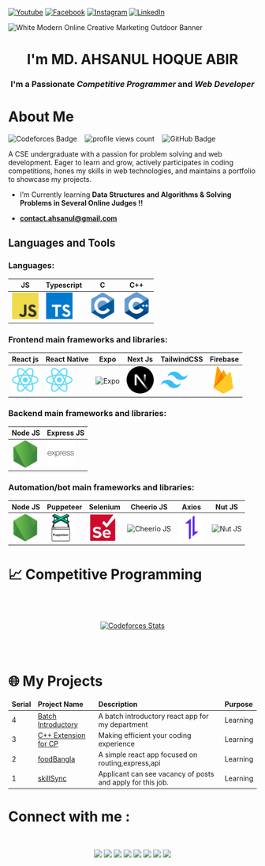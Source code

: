 [![Youtube][youtube-shield]][youtube-url]
[![Facebook][facebook-shield]][facebook-url]
[![Instagram][instagram-shield]][instagram-url]
[![LinkedIn][linkedin-shield]][linkedin-url]

<!-- Banner Started -->

<!-- <img align="right" alt="Coding" width="100%" height="100%" src="https://user-images.githubusercontent.com/113261318/246619811-eae0d304-6b01-4462-a533-c0c37e2bb4be.png"> -->

![White Modern Online Creative Marketing Outdoor Banner](https://github.com/ahsanulhoqueabir/ahsanulhoqueabir/assets/113261318/770e61b7-327b-4331-90c3-600a2f0c8c96)

<!-- Banner Ended -->
<!-- ![শিরোনামহীন ডিজাইন](https://github.com/ahsanulhoqueabir/ahsanulhoqueabir/assets/113261318/10b27f40-33d6-4cc1-a0f8-e82dfe7daf66) -->

<!-- About Me Section Started-->

<h1 align="center"> I'm MD. AHSANUL HOQUE ABIR</h1>
<h3 align="center">I'm a Passionate
<em><strong>Competitive Programmer</em></strong></em> and <em><strong>Web Developer</em></strong></em>  </h3>

# About Me

![Codeforces Badge](https://codeforces-readme-stats.vercel.app/api/badge?username=ahsanulhoqueabir)
<span> &nbsp;&nbsp; <img src="https://komarev.com/ghpvc/?username=ahsanulhoqueabir" alt = "profile views count" /> </span>
<span> &nbsp;&nbsp; <img src="https://img.shields.io/github/followers/ahsanulhoqueabir?label=Followers&style=social" alt="GitHub Badge"> </span>

A CSE undergraduate with a passion for problem solving and web development. Eager to learn and grow, actively participates in coding competitions, hones my skills in web technologies, and maintains a portfolio to showcase my projects.

- I’m Currently learning **Data Structures and Algorithms & Solving Problems in Several Online Judges !!**

- **contact.ahsanul@gmail.com**

<!-- About Me Section Ended-->

<!--  Languages and Tools Section Started-->

## Languages and Tools

<div>

### Languages:

| JS                                                                                                                                                               | Typescript                                                                                                                                                       | C                                                                                                                             | C++                                                                                                                                              |
| ---------------------------------------------------------------------------------------------------------------------------------------------------------------- | ---------------------------------------------------------------------------------------------------------------------------------------------------------------- | ----------------------------------------------------------------------------------------------------------------------------- | ------------------------------------------------------------------------------------------------------------------------------------------------ |
| <img src="https://github.com/devicons/devicon/blob/master/icons/javascript/javascript-original.svg" title="JavaScript" alt="JavaScript" width="55" height="55"/> | <img src="https://github.com/devicons/devicon/blob/master/icons/typescript/typescript-original.svg" title="TyprScript" alt="TyprScript" width="55" height="55"/> | <img src="https://github.com/devicons/devicon/blob/master/icons/c/c-original.svg" title="C"  alt="C" width="55" height="55"/> | <img src="https://github.com/devicons/devicon/blob/master/icons/cplusplus/cplusplus-original.svg" title="C++" alt="C++" width="55" height="55"/> |

### Frontend main frameworks and libraries:

| React js                                                                                                                                      | React Native                                                                                                                                                | Expo                                                                                                                           | Next Js                                                                                                                                            | TailwindCSS                                                                                                                                                          | Firebase                                                                                                                                                 |
| --------------------------------------------------------------------------------------------------------------------------------------------- | ----------------------------------------------------------------------------------------------------------------------------------------------------------- | ------------------------------------------------------------------------------------------------------------------------------ | -------------------------------------------------------------------------------------------------------------------------------------------------- | -------------------------------------------------------------------------------------------------------------------------------------------------------------------- | -------------------------------------------------------------------------------------------------------------------------------------------------------- |
| <img src="https://github.com/devicons/devicon/blob/master/icons/react/react-original.svg" title="React"  alt="React" width="55" height="55"/> | <img src="https://github.com/devicons/devicon/blob/master/icons/react/react-original.svg" title="React Native"  alt="React Native" width="55" height="55"/> | <img src="https://github.com/expo/expo/raw/main/.github/resources/banner.png" title="Expo" alt="Expo" width="55" height="55"/> | <img src="https://github.com/devicons/devicon/blob/master/icons/nextjs/nextjs-original.svg" title="Next js" alt="Next Js" width="55" height="55"/> | <img src="https://github.com/devicons/devicon/blob/master/icons/tailwindcss/tailwindcss-original.svg" title="tailwindcss" alt="tailwindcss" width="55" height="55"/> | <img src="https://github.com/devicons/devicon/blob/master/icons/firebase/firebase-original.svg" title="firebase" alt="firebase" width="55" height="55"/> |

### Backend main frameworks and libraries:

| Node JS                                                                                                                                             | Express JS                                                                                                                                                           |
| --------------------------------------------------------------------------------------------------------------------------------------------------- | -------------------------------------------------------------------------------------------------------------------------------------------------------------------- |
| <img src="https://github.com/devicons/devicon/blob/master/icons/nodejs/nodejs-original.svg" title="Node JS"  alt="Node js" width="55" height="55"/> | <img src="https://github.com/devicons/devicon/blob/master/icons/express/express-original-wordmark.svg" title="Express JS"  alt="Express js" width="55" height="55"/> |

### Automation/bot main frameworks and libraries:

| Node JS                                                                                                                                             | Puppeteer                                                                                                                                                     | Selenium                                                                                                                                                  | Cheerio JS                                                                                                                        | Axios                                                                                                                                      | Nut JS                                                                                                                      |
| --------------------------------------------------------------------------------------------------------------------------------------------------- | ------------------------------------------------------------------------------------------------------------------------------------------------------------- | --------------------------------------------------------------------------------------------------------------------------------------------------------- | --------------------------------------------------------------------------------------------------------------------------------- | ------------------------------------------------------------------------------------------------------------------------------------------ | --------------------------------------------------------------------------------------------------------------------------- |
| <img src="https://github.com/devicons/devicon/blob/master/icons/nodejs/nodejs-original.svg" title="Node JS"  alt="Node js" width="55" height="55"/> | <img src="https://github.com/devicons/devicon/blob/master/icons/puppeteer/puppeteer-original.svg" title="Puppeteer"  alt="Puppeteer" width="55" height="55"/> | <img src="https://github.com/devicons/devicon/blob/master/icons/selenium/selenium-original.svg" title="Selenium"  alt="Selenium" width="55" height="55"/> | <img src="https://avatars.githubusercontent.com/u/7230330?s=48&v=4" title="Cheerio JS"  alt="Cheerio JS" width="55" height="55"/> | <img src="https://github.com/devicons/devicon/blob/master/icons/axios/axios-plain.svg" title="Axios"  alt="Axios" width="55" height="55"/> | <img src="https://github.com/nut-tree/nut.js/raw/master/.gfx/nut.png" title="Nut JS"  alt="Nut JS" width="55" height="55"/> |

# 📈 Competitive Programming

<br/>
<br/>

<div align="center" >
  
[![Codeforces Stats](https://codeforces-readme-stats.vercel.app/api/card?username=ahsanulhoqueabir)](https://codeforces-readme-stats.vercel.app/api/card?username=ahsanulhoqueabir&theme=transparent&disable_animations=false&show_icons=true&force_username=false)

</div>

<br/>
<br/>

<!-- My project table  -->

# 🌐 My Projects

<div>

<table>
        <thead >
            <td> <strong>Serial</strong> </td>
            <td> <strong>Project Name</strong> </td>
            <td> <strong>Description</strong> </td>
            <td> <strong>Purpose</strong> </td>
        </thead>
        <tbody>
         <tr>
          <td>4</td>
          <td><a href="https://ambiguity13.netlify.app">Batch Introductory</a></td>
          <td>A batch introductory react app for my department</td>
          <td>Learning</td>
         </tr>
         <tr>
          <td>3</td>
          <td><a href="https://marketplace.visualstudio.com/items?itemName=MDAHSANULHOQUEABIR.oopcpcpp">C++ Extension for CP</a></td>
          <td>Making efficient your coding experience</td>
          <td>Learning</td>
         </tr>
            <tr>
                <td>2</td>
                <td><a href="https://joyful-rugelach-69f894.netlify.app">foodBangla</a></td>
                <td>A simple react app focused on routing,express,api</td>
                <td>Learning</td>
            </tr>
            <tr>
                <td>1</td>
                <td><a href="https://storied-flan-0246ff.netlify.app/">skillSync</a></td>
                <td>Applicant can see vacancy of posts and apply for this job. </td>
                <td>Learning</td>
            </tr>
        </tbody>
    </table>
</div>

<!-- Social Media Connection Section Started -->

# Connect with me :

</br>

<p align="center">
<a href = "https://codeforces.com/profile/ahsanulhoqueabir"><img src="https://img.icons8.com/external-tal-revivo-shadow-tal-revivo/48/null/external-codeforces-programming-competitions-and-contests-programming-community-logo-shadow-tal-revivo.png"/></a>
<a href = "https://www.hackerrank.com/contact_ahsanul?hr_r=1"><img src="https://img.icons8.com/external-tal-revivo-shadow-tal-revivo/48/null/external-hackerrank-is-a-technology-company-that-focuses-on-competitive-programming-logo-shadow-tal-revivo.png"/></a>
<a href = "https://www.codechef.com/users/ahsanulhoqueabir"><img src="https://img.icons8.com/color/48/null/codechef.png"/></a>
<a href = "https://www.linkedin.com/in/ahsanulhoqueabir/"><img src="https://img.icons8.com/fluent/48/000000/linkedin.png"/></a>
<a href = "https://www.facebook.com/mdahsanulhoqueabir"><img src="https://img.icons8.com/fluency/48/undefined/facebook-new.png"/></a>
<a href = "https://m.me/mdahsanulhoqueabir"><img src="https://img.icons8.com/fluency/48/undefined/facebook-messenger--v2.png"/></a>
<a href = "https://twitter.com/Ahsanul_H_abir/"><img src="https://img.icons8.com/color/48/null/twitter--v1.png"/></a>
<a href = "https://www.instagram.com/ahsanul.h.abir/"><img src="https://img.icons8.com/fluent/48/000000/instagram-new.png"/></a>

</p>

<!-- Social Media Connection Section Ended -->

</br>

</br>

<!-- Snake Eating Contribution Section Started -->

<!-- Snake Eating Contribution Section Ended -->

<!-- MARKDOWN LINKS & IMAGES -->

[youtube-shield]: https://img.shields.io/badge/-Youtube-black.svg?style=flat-square&logo=youtube&color=555&logoColor=white
[youtube-url]: https://youtube.com/@AhsanulAbir
[facebook-shield]: https://img.shields.io/badge/-Facebook-black.svg?style=flat-square&logo=facebook&color=555&logoColor=white
[facebook-url]: https://facebook.com/mdahsanulhoqueabir
[instagram-shield]: https://img.shields.io/badge/-Instagram-black.svg?style=flat-square&logo=instagram&color=555&logoColor=white
[instagram-url]: https://instagram.com/Ahsanul.H.abir
[linkedin-shield]: https://img.shields.io/badge/-LinkedIn-black.svg?style=flat-square&logo=linkedin&colorB=555
[linkedin-url]: https://linkedin.com/in/AhsanulHoqueAbir
